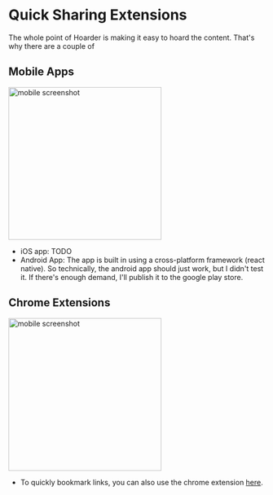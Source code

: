 # Quick Sharing Extensions

The whole point of Hoarder is making it easy to hoard the content. That's why there are a couple of 

## Mobile Apps

<img src="/img/quick-sharing/mobile.png" alt="mobile screenshot" width="300"/>


- iOS app: TODO
- Android App: The app is built in using a cross-platform framework (react native). So technically, the android app should just work, but I didn't test it. If there's enough demand, I'll publish it to the google play store.

## Chrome Extensions

<img src="/img/quick-sharing/extension.png" alt="mobile screenshot" width="300"/>

- To quickly bookmark links, you can also use the chrome extension [here](https://chromewebstore.google.com/detail/hoarder/kgcjekpmcjjogibpjebkhaanilehneje).
